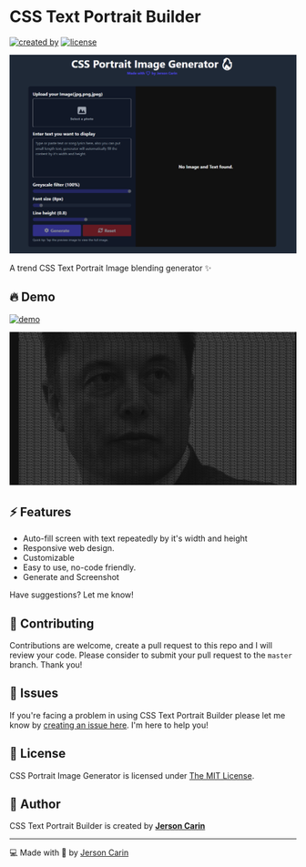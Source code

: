 # CSS Text Portrait Builder

[![created by](https://img.shields.io/badge/Created%20by-Jerson%20Carin-blue)](https://github.com/jersoncarin-dev)  [![license](https://img.shields.io/badge/License-MIT-blue)](https://github.com/jersoncarin-dev/CSS-Portrait-Image-Generator/blob/master/LICENSE)

[![repo banner](https://raw.githubusercontent.com/jersoncarin-dev/CSS-Portrait-Image-Generator/master/banner.png)](https://github.com/jersoncarin-dev/CSS-Portrait-Image-Generator)

A trend CSS Text Portrait Image blending generator ✨

## 🔥 Demo 
[![demo](https://img.shields.io/badge/Demo-Link-blue)](https://css-portrait.jersoncarin.dev)

[![demo image](https://raw.githubusercontent.com/jersoncarin-dev/CSS-Portrait-Image-Generator/master/demo.png)](https://css-portrait.jersoncarin.dev)

## ⚡ Features

- Auto-fill screen with text repeatedly by it's width and height
- Responsive web design.
- Customizable
- Easy to use, no-code friendly.
- Generate and Screenshot

Have suggestions? Let me know!

## 🎯 Contributing

Contributions are welcome, create a pull request to this repo and I will review your code. Please consider to submit your pull request to the `master` branch. Thank you!

## 🐛 Issues

If you're facing a problem in using CSS Text Portrait Builder please let me know by [creating an issue here](https://github.com/jersoncarin-dev/CSS-Portrait-Image-Generator/issues/new). I'm here to help you!

## 📃 License

CSS Portrait Image Generator is licensed under [The MIT License](https://opensource.org/licenses/MIT).

## 📝 Author

CSS Text Portrait Builder is created by **[Jerson Carin](https://github.com/jersoncarin-dev/)**

---

💻 Made with 💖 by [Jerson Carin](https://jersoncarin.dev)
